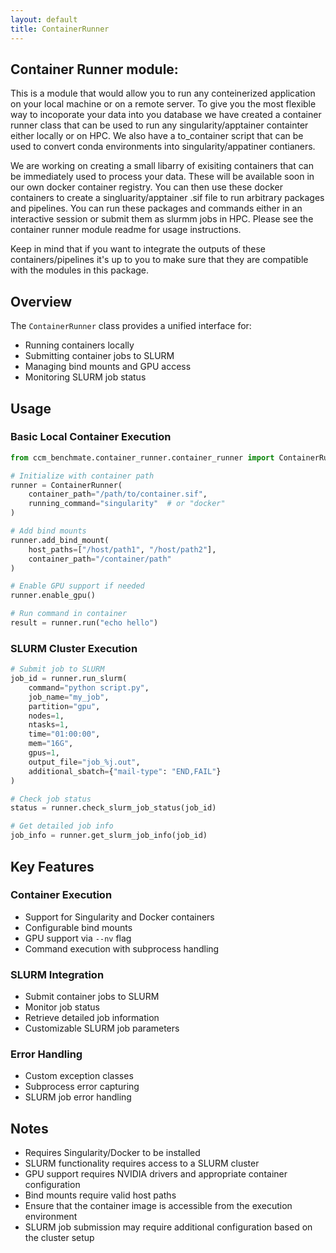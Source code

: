 ```yaml
---
layout: default
title: ContainerRunner
---
```


## Container Runner module:

This is a module that would allow you to run any conteinerized application on your local machine or on a remote server. To give you the most
flexible way to incoporate your data into you database we have created a container runner class that can be used to run any singularity/apptainer
containter either locally or on HPC. We also have a to_container script that can be used to convert conda environments into singularity/appatiner
contianers. 

We are working on creating a small libarry of exisiting containers that can be immediately used to process your data. These will be available 
soon in our own docker container registry. You can then use these docker containers to create a singluarity/apptainer .sif file to run arbitrary packages and pipelines. You can run these packages and commands either in an interactive session or submit them as slurmm jobs in HPC. Please see the container runner module readme for usage instructions. 

Keep in mind that if you want to integrate the outputs of these containers/pipelines it's up to you to make sure that they are compatible with the modules in this package. 


## Overview

The `ContainerRunner` class provides a unified interface for:

- Running containers locally
- Submitting container jobs to SLURM
- Managing bind mounts and GPU access
- Monitoring SLURM job status

## Usage

### Basic Local Container Execution

```python
from ccm_benchmate.container_runner.container_runner import ContainerRunner

# Initialize with container path
runner = ContainerRunner(
    container_path="/path/to/container.sif",
    running_command="singularity"  # or "docker"
)

# Add bind mounts
runner.add_bind_mount(
    host_paths=["/host/path1", "/host/path2"],
    container_path="/container/path"
)

# Enable GPU support if needed
runner.enable_gpu()

# Run command in container
result = runner.run("echo hello")
```

### SLURM Cluster Execution

```python
# Submit job to SLURM
job_id = runner.run_slurm(
    command="python script.py",
    job_name="my_job",
    partition="gpu",
    nodes=1,
    ntasks=1,
    time="01:00:00",
    mem="16G",
    gpus=1,
    output_file="job_%j.out",
    additional_sbatch={"mail-type": "END,FAIL"}
)

# Check job status
status = runner.check_slurm_job_status(job_id)

# Get detailed job info
job_info = runner.get_slurm_job_info(job_id)
```

## Key Features

### Container Execution

- Support for Singularity and Docker containers
- Configurable bind mounts
- GPU support via `--nv` flag
- Command execution with subprocess handling

### SLURM Integration

- Submit container jobs to SLURM
- Monitor job status
- Retrieve detailed job information
- Customizable SLURM job parameters

### Error Handling

- Custom exception classes
- Subprocess error capturing
- SLURM job error handling

## Notes

- Requires Singularity/Docker to be installed
- SLURM functionality requires access to a SLURM cluster
- GPU support requires NVIDIA drivers and appropriate container configuration
- Bind mounts require valid host paths
- Ensure that the container image is accessible from the execution environment
- SLURM job submission may require additional configuration based on the cluster setup
